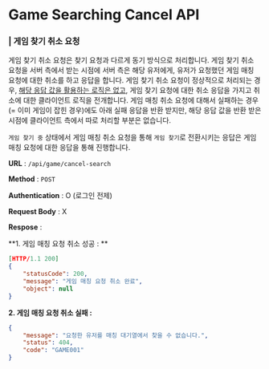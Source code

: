 # Game Searching Cancel API

### | 게임 찾기 취소 요청 

게임 찾기 취소 요청은 찾기 요청과 다르게 동기 방식으로 처리합니다. 게임 찾기 취소 요청을 서버 측에서 받는 시점에 서버 측은 해당 유저에게, 유저가 요청했던 게임 매칭 요청에 대한 취소를 하고 응답을 합니다. 게임 찾기 취소 요청이 정상적으로 처리되는 경우, <u>해당 응답 값을 활용하는 로직은 없고</u>, 게임 찾기 요청에 대한 취소 응답을 가지고 취소에 대한 클라이언트 로직을 전개합니다. 게임 매칭 취소 요청에 대해서 실패하는 경우 (= 이미 게임이 잡힌 경우)에도 아래 실패 응답을 반환 받지만, 해당 응답 값을 반환 받은 시점에 클라이언트 측에서 따로 처리할 부분은 없습니다.

`게임 찾기 중` 상태에서 게임 매칭 취소 요청을 통해 `게임 찾기`로 전환시키는 응답은 게임 매칭 요청에 대한 응답을 통해 진행합니다. 

**URL** : `/api/game/cancel-search`

**Method** : `POST`

**Authentication** : O (로그인 전제) 

**Request Body** : X 

**Respose** : 

**1. 게임 매칭 요청 취소 성공 : ** 

```json
[HTTP/1.1 200]
{
    "statusCode": 200,
    "message": "게임 매칭 요청 취소 완료",
    "object": null
}
```

**2. 게임 매칭 요청 취소 실패 :** 

```json
{
    "message": "요청한 유저를 매칭 대기열에서 찾을 수 없습니다.",
    "status": 404,
    "code": "GAME001"
}
```


